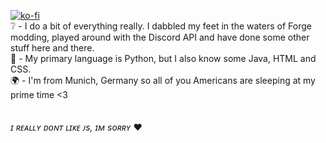 [![ko-fi](https://ko-fi.com/img/githubbutton_sm.svg)](https://ko-fi.com/O5O5KB7AN) </br>
❔ - I do a bit of everything really. I dabbled my feet in the waters of Forge modding, played around with the Discord API and have done some other stuff here and there. </br>
📖 - My primary language is Python, but I also know some Java, HTML and CSS. </br>
🌍 - I'm from Munich, Germany so all of you Americans are sleeping at my prime time <3 </br>
</br>
</br>
*ɪ ʀᴇᴀʟʟʏ ᴅᴏɴᴛ ʟɪᴋᴇ ᴊs, ɪᴍ sᴏʀʀʏ* ❤️
